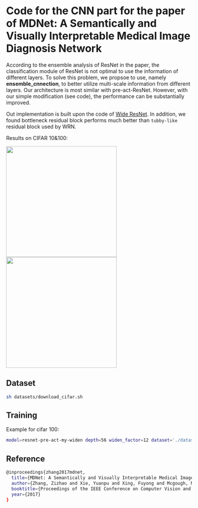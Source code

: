 Code for the CNN part for the paper of MDNet: A Semantically and Visually Interpretable Medical Image Diagnosis Network
=============

According to the ensemble analysis of ResNet in the paper, the classification module of ResNet is not optimal to use the information of different layers. To solve this problem, we propsoe to use, namely __ensemble_cnnection__, to better utilize multi-scale information from different layers. Our architecture is most similar with pre-act-ResNet. However, with our simple modification (see code), the performance can be substantially improved. 

Out implementation is built upon the code of [Wide ResNet](https://github.com/szagoruyko/wide-residual-networks). In addition, we found bottleneck residual block performs much better than ``tubby-like`` residual block used by WRN. 


Results on CIFAR 10&100:

<img src="https://github.com/zizhaozhang/mdnet-cvpr2017/png/cifar-table.png" width="300"/>
<img src="https://github.com/zizhaozhang/mdnet-cvpr2017/png/cifar-curve.png" width="300"/>


## Dataset
```bash
sh datasets/download_cifar.sh
```

## Training
Example for cifar 100:
```bash
model=resnet-pre-act-my-widen depth=56 widen_factor=12 dataset='./datasets/cifar100_mean_std.t7' sh scripts/train_cifar.sh
```

## Reference
```bash
@inproceedings{zhang2017mdnet,
  title={MDNet: A Semantically and Visually Interpretable Medical Image Diagnosis Network},
  author={Zhang, Zizhao and Xie, Yuanpu and Xing, Fuyong and Mcgough, Mason and Yang, Lin},
  booktitle={Proceedings of the IEEE Conference on Computer Vision and Pattern Recognition},
  year={2017} 
}
```
